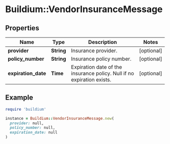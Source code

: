 # Buildium::VendorInsuranceMessage

## Properties

| Name | Type | Description | Notes |
| ---- | ---- | ----------- | ----- |
| **provider** | **String** | Insurance provider. | [optional] |
| **policy_number** | **String** | Insurance policy number. | [optional] |
| **expiration_date** | **Time** | Expiration date of the insurance policy. Null if no expiration exists. | [optional] |

## Example

```ruby
require 'buildium'

instance = Buildium::VendorInsuranceMessage.new(
  provider: null,
  policy_number: null,
  expiration_date: null
)
```

